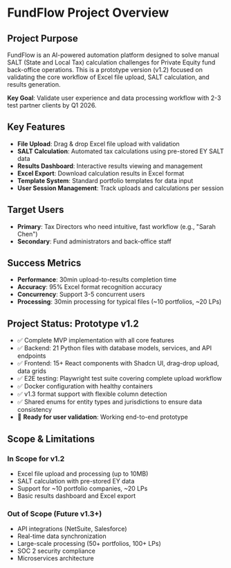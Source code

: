 # FundFlow Project Overview

## Project Purpose
FundFlow is an AI-powered automation platform designed to solve manual SALT (State and Local Tax) calculation challenges for Private Equity fund back-office operations. This is a prototype version (v1.2) focused on validating the core workflow of Excel file upload, SALT calculation, and results generation.

**Key Goal**: Validate user experience and data processing workflow with 2-3 test partner clients by Q1 2026.

## Key Features
- **File Upload**: Drag & drop Excel file upload with validation
- **SALT Calculation**: Automated tax calculations using pre-stored EY SALT data
- **Results Dashboard**: Interactive results viewing and management
- **Excel Export**: Download calculation results in Excel format
- **Template System**: Standard portfolio templates for data input
- **User Session Management**: Track uploads and calculations per session

## Target Users
- **Primary**: Tax Directors who need intuitive, fast workflow (e.g., "Sarah Chen")
- **Secondary**: Fund administrators and back-office staff

## Success Metrics
- **Performance**: 30min upload-to-results completion time
- **Accuracy**: 95% Excel format recognition accuracy
- **Concurrency**: Support 3-5 concurrent users
- **Processing**: 30min processing for typical files (~10 portfolios, ~20 LPs)

## Project Status: Prototype v1.2
- ✅ Complete MVP implementation with all core features
- ✅ Backend: 21 Python files with database models, services, and API endpoints
- ✅ Frontend: 15+ React components with Shadcn UI, drag-drop upload, data grids
- ✅ E2E testing: Playwright test suite covering complete upload workflow
- ✅ Docker configuration with healthy containers
- ✅ v1.3 format support with flexible column detection
- ✅ Shared enums for entity types and jurisdictions to ensure data consistency
- 🎯 **Ready for user validation**: Working end-to-end prototype

## Scope & Limitations
### In Scope for v1.2
- Excel file upload and processing (up to 10MB)
- SALT calculation with pre-stored EY data
- Support for ~10 portfolio companies, ~20 LPs
- Basic results dashboard and Excel export

### Out of Scope (Future v1.3+)
- API integrations (NetSuite, Salesforce)
- Real-time data synchronization
- Large-scale processing (50+ portfolios, 100+ LPs)
- SOC 2 security compliance
- Microservices architecture